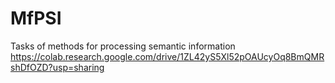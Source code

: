 # MfPSI
Tasks of methods for processing semantic information
https://colab.research.google.com/drive/1ZL42yS5Xl52pOAUcyOq8BmQMRshDfOZD?usp=sharing
